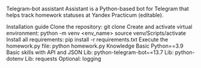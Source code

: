 Telegram-bot assistant
Assistant is a Python-based bot for Telegram that helps track homework statuses at Yandex Practicum (editable).

Installation guide
Clone the repository:
git clone <url>
Create and activate virtual environment:
python -m venv <env_name>
source venv/Scripts/activate
Install all requirements:
pip install -r requirements.txt
Execute the homework.py file:
python homework.py
Knowledge
Basic Python==3.9
Basic skills with API and JSON
Lib: python-telegram-bot~=13.7
Lib: python-dotenv
Lib: requests
Optional: logging
